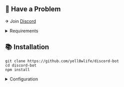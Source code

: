 ## 🚨 Have a Problem

✈ Join [Discord](https://discord.gg/5S8tBeZ583)

<details><summary>Requirements</summary>
<p>

# 📎 Requirements

- Node.js+ **[Download](https://nodejs.org/en/download/)**
- Discord Bot Token **[Guide](https://discordjs.guide/preparations/setting-up-a-bot-application.html#creating-your-bot)**

</p>
</details>

## 📚 Installation

```
git clone https://github.com/yell0wlife/discord-bot
cd discord-bot
npm install
```

<details><summary>Configuration</summary>
<p>

## 📄 Configuration

````.env
# Bot
prefix: "!"
token: "Your bot token"

# Dev
dev: ["763700505280118805"]
